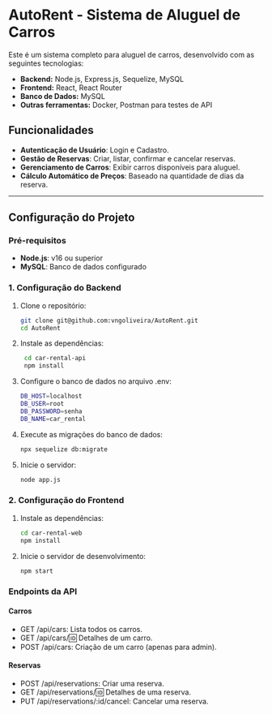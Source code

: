 # AutoRent - Sistema de Aluguel de Carros

Este é um sistema completo para aluguel de carros, desenvolvido com as seguintes tecnologias:

- **Backend:** Node.js, Express.js, Sequelize, MySQL
- **Frontend:** React, React Router
- **Banco de Dados:** MySQL
- **Outras ferramentas:** Docker, Postman para testes de API

## Funcionalidades

- **Autenticação de Usuário**: Login e Cadastro.
- **Gestão de Reservas**: Criar, listar, confirmar e cancelar reservas.
- **Gerenciamento de Carros**: Exibir carros disponíveis para aluguel.
- **Cálculo Automático de Preços**: Baseado na quantidade de dias da reserva.

---

## Configuração do Projeto

### Pré-requisitos
- **Node.js**: v16 ou superior
- **MySQL**: Banco de dados configurado

### 1. Configuração do Backend

1. Clone o repositório:
   ```bash
   git clone git@github.com:vngoliveira/AutoRent.git
   cd AutoRent
2. Instale as dependências:
   ```bash
    cd car-rental-api
    npm install
4. Configure o banco de dados no arquivo .env:
   ```bash
   DB_HOST=localhost
   DB_USER=root
   DB_PASSWORD=senha
   DB_NAME=car_rental
5. Execute as migrações do banco de dados:
   ```bash
   npx sequelize db:migrate
6. Inicie o servidor:
   ```bash
   node app.js

### 2. Configuração do Frontend
1. Instale as dependências:
   ```bash
   cd car-rental-web
   npm install
2. Inicie o servidor de desenvolvimento:
   ```bash
   npm start

### Endpoints da API
#### Carros
- GET /api/cars: Lista todos os carros.
- GET /api/cars/:id: Detalhes de um carro.
- POST /api/cars: Criação de um carro (apenas para admin).
#### Reservas
- POST /api/reservations: Criar uma reserva.
- GET /api/reservations/:id: Detalhes de uma reserva.
- PUT /api/reservations/:id/cancel: Cancelar uma reserva.
